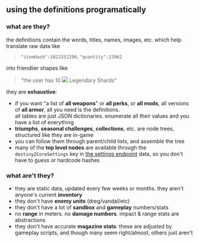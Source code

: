 ## using the definitions programatically

### what are they?
the definitions contain the words, titles, names, images, etc. which help translate raw data like

> `"itemHash":1022552290,"quantity":23962`

into friendlier shapes like

> "the user has 10 ![](https://www.bungie.net/common/destiny2_content/icons/b3e829460a53354a92d8f893c44db3b7.png) Legendary Shards"

they are **exhaustive**:
- if you want "a list of **all weapons**" or **all perks**, or **all mods**, all versions of **all armor**, all you need is the definitions.  
all tables are just JSON dictionaries. enumerate all their values and you have a list of everything
- **triumphs**, **seasonal challenges**, **collections**, etc. are node trees, structured like they are in-game
 - you can follow them through parent/child lists, and assemble the tree
 - many of the **top level nodes** are available through the `destiny2CoreSettings` key in [the settings endpoint](../../settings) data, so you don't have to guess or hardcode hashes


### what are't they?
- they are static data, updated every few weeks or months. they aren't anyone's current **inventory**
- they don't have **enemy units** (dreg/vandal/etc)
- they don't have a lot of **sandbox** and **gameplay** numbers/stats
 - no **range** in meters. no **damage numbers**. impact & range stats are abstractions
 - they don't have accurate **magazine stats**. these are adjusted by gameplay scripts, and though many seem right/almost, others just aren't